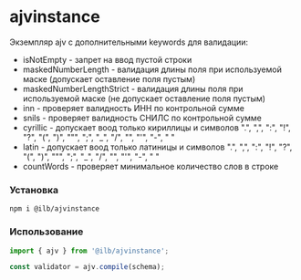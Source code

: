 # ajvinstance
Экземпляр ajv с дополнительными keywords для валидации:
- isNotEmpty - запрет на ввод пустой строки
- maskedNumberLength - валидация длины поля при используемой маске (допускает оставление поля пустым)
- maskedNumberLengthStrict - валидация длины поля при используемой маске (не допускает оставление поля пустым)
- inn - проверяет валидность ИНН по контрольной сумме
- snils - проверяет валидность СНИЛС по контрольной сумме
- cyrillic - допускает воод только кириллицы и символов ".", ",", ":", "!", "?", "(", ")", """, ";", "_", "/", "\", "'", "-", " "
- latin - допускает воод только латиницы и символов ".", ",", ":", "!", "?", "(", ")", """, ";", "_", "/", "\", "'", "-", " " 
- countWords - проверяет минимальное количество слов в строке

### Установка
```
npm i @ilb/ajvinstance
```

### Использование
```js
import { ajv } from '@ilb/ajvinstance';

const validator = ajv.compile(schema);
```
